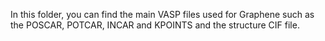 In this folder, you can find the main VASP files used for Graphene such as the POSCAR, POTCAR, INCAR and KPOINTS and the structure CIF file. 
